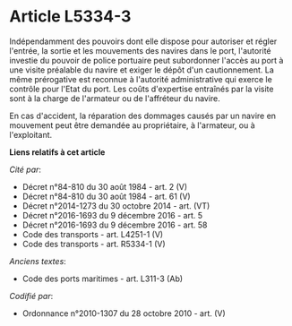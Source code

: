 # Article L5334-3

Indépendamment des pouvoirs dont elle dispose pour autoriser et régler l'entrée, la sortie et les mouvements des navires dans
le port, l'autorité investie du pouvoir de police portuaire peut subordonner l'accès au port à une visite préalable du navire
et exiger le dépôt d'un cautionnement. La même prérogative est reconnue à l'autorité administrative qui exerce le contrôle
pour l'Etat du port. Les coûts d'expertise entraînés par la visite sont à la charge de l'armateur ou de l'affréteur du
navire.

En cas d'accident, la réparation des dommages causés par un navire en mouvement peut être demandée au propriétaire, à
l'armateur, ou à l'exploitant.

**Liens relatifs à cet article**

_Cité par_:

  - Décret n°84-810 du 30 août 1984 - art. 2 (V)
  - Décret n°84-810 du 30 août 1984 - art. 61 (V)
  - Décret n°2014-1273 du 30 octobre 2014 - art. (VT)
  - Décret n°2016-1693 du 9 décembre 2016 - art. 5
  - Décret n°2016-1693 du 9 décembre 2016 - art. 58
  - Code des transports - art. L4251-1 (V)
  - Code des transports - art. R5334-1 (V)

_Anciens textes_:

  - Code des ports maritimes - art. L311-3 (Ab)

_Codifié par_:

  - Ordonnance n°2010-1307 du 28 octobre 2010 - art. (V)
